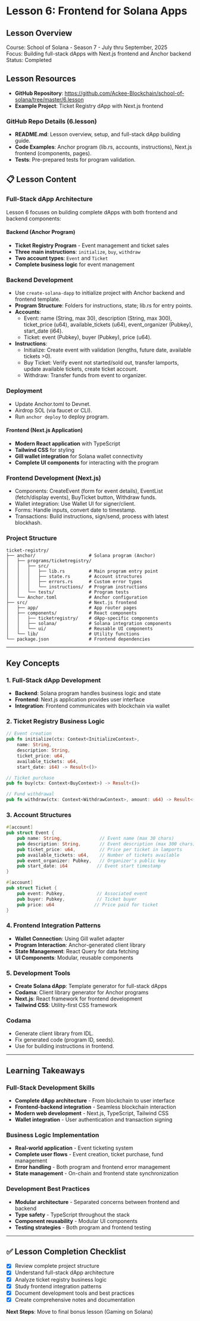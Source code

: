 # Lesson 6: Frontend for Solana Apps

## Lesson Overview
Course: School of Solana - Season 7 - July thru September, 2025  
Focus: Building full-stack dApps with Next.js frontend and Anchor backend  
Status: Completed

## Lesson Resources
- **GitHub Repository**: https://github.com/Ackee-Blockchain/school-of-solana/tree/master/6.lesson
- **Example Project**: Ticket Registry dApp with Next.js frontend

### **GitHub Repo Details (6.lesson)**
- **README.md**: Lesson overview, setup, and full-stack dApp building guide.
- **Code Examples**: Anchor program (lib.rs, accounts, instructions), Next.js frontend (components, pages).
- **Tests**: Pre-prepared tests for program validation.

## 📋 Lesson Content

### **Full-Stack dApp Architecture**
Lesson 6 focuses on building complete dApps with both frontend and backend components:

#### **Backend (Anchor Program)**
- **Ticket Registry Program** - Event management and ticket sales
- **Three main instructions**: `initialize`, `buy`, `withdraw`
- **Two account types**: `Event` and `Ticket`
- **Complete business logic** for event management

### **Backend Development**
- Use `create-solana-dapp` to initialize project with Anchor backend and frontend template.
- **Program Structure**: Folders for instructions, state; lib.rs for entry points.
- **Accounts**:
  - Event: name (String, max 30), description (String, max 300), ticket_price (u64), available_tickets (u64), event_organizer (Pubkey), start_date (i64).
  - Ticket: event (Pubkey), buyer (Pubkey), price (u64).
- **Instructions**:
  - Initialize: Create event with validation (lengths, future date, available tickets >0).
  - Buy Ticket: Verify event not started/sold out, transfer lamports, update available tickets, create ticket account.
  - Withdraw: Transfer funds from event to organizer.

### **Deployment**
- Update Anchor.toml to Devnet.
- Airdrop SOL (via faucet or CLI).
- Run `anchor deploy` to deploy program.

#### **Frontend (Next.js Application)**
- **Modern React application** with TypeScript
- **Tailwind CSS** for styling
- **Gill wallet integration** for Solana wallet connectivity
- **Complete UI components** for interacting with the program

### **Frontend Development (Next.js)**
- Components: CreateEvent (form for event details), EventList (fetch/display events), BuyTicket button, Withdraw funds.
- Wallet integration: Use Wallet UI for signer/client.
- Forms: Handle inputs, convert date to timestamp.
- Transactions: Build instructions, sign/send, process with latest blockhash.

### **Project Structure**
```
ticket-registry/
├── anchor/                    # Solana program (Anchor)
│   ├── programs/ticketregistry/
│   │   ├── src/
│   │   │   ├── lib.rs         # Main program entry point
│   │   │   ├── state.rs       # Account structures
│   │   │   ├── errors.rs      # Custom error types
│   │   │   └── instructions/  # Program instructions
│   │   └── tests/             # Program tests
│   └── Anchor.toml            # Anchor configuration
├── src/                       # Next.js frontend
│   ├── app/                   # App router pages
│   ├── components/            # React components
│   │   ├── ticketregistry/    # dApp-specific components
│   │   ├── solana/            # Solana integration components
│   │   └── ui/                # Reusable UI components
│   └── lib/                   # Utility functions
└── package.json               # Frontend dependencies
```

---

## Key Concepts

### **1. Full-Stack dApp Development**
- **Backend**: Solana program handles business logic and state
- **Frontend**: Next.js application provides user interface
- **Integration**: Frontend communicates with blockchain via wallet

### **2. Ticket Registry Business Logic**
```rust
// Event creation
pub fn initialize(ctx: Context<InitializeContext>, 
    name: String, 
    description: String, 
    ticket_price: u64, 
    available_tickets: u64, 
    start_date: i64) -> Result<()>

// Ticket purchase
pub fn buy(ctx: Context<BuyContext>) -> Result<()>

// Fund withdrawal
pub fn withdraw(ctx: Context<WithdrawContext>, amount: u64) -> Result<()>
```

### **3. Account Structures**
```rust
#[account]
pub struct Event {
    pub name: String,              // Event name (max 30 chars)
    pub description: String,       // Event description (max 300 chars)
    pub ticket_price: u64,         // Price per ticket in lamports
    pub available_tickets: u64,    // Number of tickets available
    pub event_organizer: Pubkey,   // Organizer's public key
    pub start_date: i64           // Event start timestamp
}

#[account]
pub struct Ticket {
    pub event: Pubkey,            // Associated event
    pub buyer: Pubkey,            // Ticket buyer
    pub price: u64               // Price paid for ticket
}
```

### **4. Frontend Integration Patterns**
- **Wallet Connection**: Using Gill wallet adapter
- **Program Interaction**: Anchor-generated client library
- **State Management**: React Query for data fetching
- **UI Components**: Modular, reusable components

### **5. Development Tools**
- **Create Solana dApp**: Template generator for full-stack dApps
- **Codama**: Client library generator for Anchor programs
- **Next.js**: React framework for frontend development
- **Tailwind CSS**: Utility-first CSS framework

### **Codama**
- Generate client library from IDL.
- Fix generated code (program ID, seeds).
- Use for building instructions in frontend.

---

## Learning Takeaways

### **Full-Stack Development Skills**
- **Complete dApp architecture** - From blockchain to user interface
- **Frontend-backend integration** - Seamless blockchain interaction
- **Modern web development** - Next.js, TypeScript, Tailwind CSS
- **Wallet integration** - User authentication and transaction signing

### **Business Logic Implementation**
- **Real-world application** - Event ticketing system
- **Complete user flows** - Event creation, ticket purchase, fund management
- **Error handling** - Both program and frontend error management
- **State management** - On-chain and frontend state synchronization

### **Development Best Practices**
- **Modular architecture** - Separated concerns between frontend and backend
- **Type safety** - TypeScript throughout the stack
- **Component reusability** - Modular UI components
- **Testing strategies** - Both program and frontend testing

---

## ✅ Lesson Completion Checklist
- [x] Review complete project structure
- [x] Understand full-stack dApp architecture
- [x] Analyze ticket registry business logic
- [x] Study frontend integration patterns
- [x] Document development tools and best practices
- [x] Create comprehensive notes and documentation

**Next Steps**: Move to final bonus lesson (Gaming on Solana)
